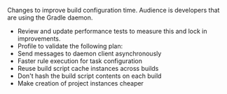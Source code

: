 Changes to improve build configuration time. Audience is developers that are using the Gradle daemon.

- Review and update performance tests to measure this and lock in improvements.
- Profile to validate the following plan:
- Send messages to daemon client asynchronously
- Faster rule execution for task configuration
- Reuse build script cache instances across builds
- Don't hash the build script contents on each build
- Make creation of project instances cheaper
